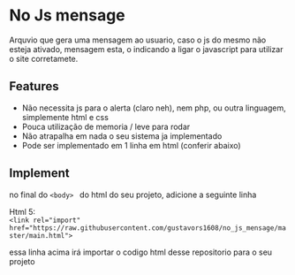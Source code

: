 # No Js mensage

Arquvio que gera uma mensagem ao usuario, caso o js do mesmo não esteja ativado, mensagem esta, o indicando a ligar o javascript para utilizar o site corretamete.

## Features 
- Não necessita js para o alerta (claro neh), nem php, ou outra linguagem, simplemente html e css
- Pouca utilização de memoria / leve para rodar
- Não atrapalha em nada o seu sistema ja implementado
- Pode ser implementado em 1 linha em html (conferir abaixo)

## Implement

no final do `<body> ` do html do seu projeto, adicione a seguinte linha


Html 5: <br> 
`<link rel="import" href="https://raw.githubusercontent.com/gustavors1608/no_js_mensage/master/main.html"> `

essa linha acima irá importar o codigo html desse repositorio para o seu projeto